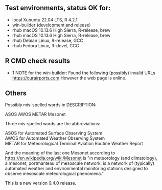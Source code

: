 ## Test environments, status OK for:
* local Xubuntu 22.04 LTS, R 4.2.1
* win-builder (development and release)
* rhub macOS 10.13.6 High Sierra, R-release, brew
* rhub macOS 10.13.6 High Sierra, R-release, brew
* rhub Debian Linux, R-release, GCC 
* rhub Fedora Linux, R-devel, GCC

## R CMD check results
* 1 NOTE for the win-builder: Found the following (possibly) invalid URLs https://ourairports.com However the web page is online.

## Others

Possibly mis-spelled words in DESCRIPTION:  
  
  ASOS
  AWOS
  METAR
  Mesonet

Three mis-spelled words are the abbreviations:  

ASOS for Automated Surface Observing System  
AWOS for Automated Weather Observing System  
METAR for Meteorological Terminal Aviation Routine Weather Report  
  
And the meaning of the last one Mesonet according to
<https://en.wikipedia.org/wiki/Mesonet> is "in meteorology (and
climatology), a mesonet, portmanteau of mesoscale network, is a network
of (typically) automated weather and environmental monitoring stations
designed to observe mesoscale meteorological phenomena."  

This is a new version 0.4.0 release.


